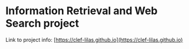 # Information Retrieval and Web Search project

Link to project info: [https://clef-lilas.github.io](https://clef-lilas.github.io)
